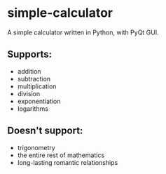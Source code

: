 <h1>simple-calculator</h1>
A simple calculator written in Python, with PyQt GUI. 

<p>
  <h2>Supports:</h2>
  <ul>
    <li>addition</li>
    <li>subtraction</li>
    <li>multiplication</li>
    <li>division</li>
    <li>exponentiation</li>
    <li>logarithms</li>
  </ul>
</p>
<p>
  <h2>Doesn't support:</h2>
  <ul>
    <li>trigonometry</li>
    <li>the entire rest of mathematics</li>
    <li>long-lasting romantic relationships</li>
  </ul>
</p>
